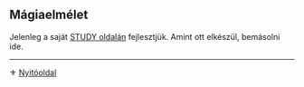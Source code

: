 ## Mágiaelmélet

Jelenleg a saját [STUDY oldalán](https://github.com/kaktusztea/km100/wiki/STUDY.magiaelmelet) fejlesztjük. Amint ott elkészül, bemásolni ide.

---

⚜️ [Nyitóoldal](start.md)
